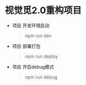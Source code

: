 # 视觉觅2.0重构项目

- 项目 开发环境启动
  >npm run dev
- 项目 部署打包
  >npm run deploy
- 项目 开启debug模式
  >npm run debug      

